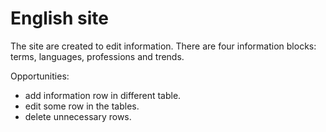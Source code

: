 # English site
The site are created to edit information. 
There are four information blocks: terms, languages, professions and trends.


Opportunities:
* add information row in different table.
* edit some row in the tables.
* delete unnecessary rows.
